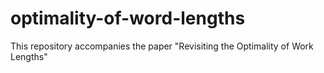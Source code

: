# optimality-of-word-lengths
This repository accompanies the paper "Revisiting the Optimality of Work Lengths"

